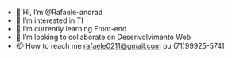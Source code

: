 - 👋 Hi, I’m @Rafaele-andrad
- 👀 I’m interested in  TI
- 🌱 I’m currently learning  Front-end
- 💞️ I’m looking to collaborate on Desenvolvimento Web 
- 📫 How to reach me  rafaele0211@gmail.com ou (71)99925-5741

<!---
Rafaele-andrad/Rafaele-andrad is a ✨ special ✨ repository because its `README.md` (this file) appears on your GitHub profile.
You can click the Preview link to take a look at your changes.
--->
